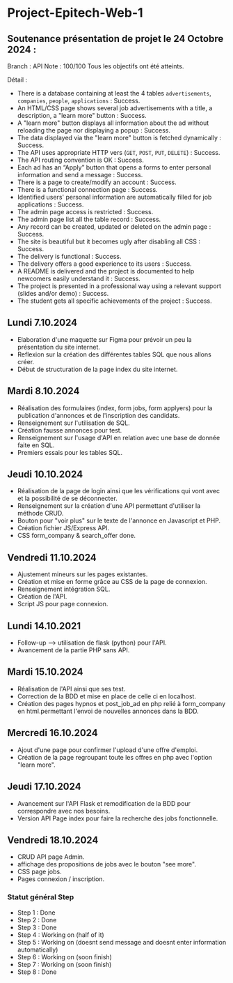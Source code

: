 # Project-Epitech-Web-1

## Soutenance présentation de projet le 24 Octobre 2024 :
Branch : API
Note : 100/100
Tous les objectifs ont été atteints.

Détail :
- There is a database containing at least the 4 tables `advertisements`, `companies`, `people`, `applications` : Success.
- An HTML/CSS page shows several job advertisements with a title, a description, a "learn more" button : Success.
- A "learn more" button displays all information about the ad without reloading the page nor displaying a popup : Success.
- The data displayed via the "learn more" button is fetched dynamically : Success.
- The API uses appropriate HTTP vers (`GET`, `POST`, `PUT`, `DELETE`) : Success.
- The API routing convention is OK : Success.
- Each ad has an “Apply” button that opens a forms to enter personal information and send a message : Success.
- There is a page to create/modify an account : Success.
- There is a functional connection page : Success.
- Identified users' personal information are automatically filled for job applications : Success.
- The admin page access is restricted : Success.
- The admin page list all the table record : Success.
- Any record can be created, updated or deleted on the admin page : Success.
- The site is beautiful but it becomes ugly after disabling all CSS : Success.
- The delivery is functional : Success.
- The delivery offers a good experience to its users : Success.
- A README is delivered and the project is documented to help newcomers easily understand it : Success.
- The project is presented in a professional way using a relevant support (slides and/or demo) : Success.
- The student gets all specific achievements of the project : Success.


## Lundi 7.10.2024
- Elaboration d'une maquette sur Figma pour prévoir un peu la présentation du site internet.
- Reflexion sur la création des différentes tables SQL que nous allons créer.
- Début de structuration de la page index du site internet.

## Mardi 8.10.2024
- Réalisation des formulaires (index, form jobs, form applyers) pour la publication d'annonces et de l'inscription des candidats.
- Renseignement sur l'utilisation de SQL.
- Création fausse annonces pour test.
- Renseignement sur l'usage d'API en relation avec une base de donnée faite en SQL.
- Premiers essais pour les tables SQL.

## Jeudi 10.10.2024
- Réalisation de la page de login ainsi que les vérifications qui vont avec et la possibilité de se déconnecter.
- Renseignement sur la création d'une API permettant d'utiliser la méthode CRUD.
- Bouton pour "voir plus" sur le texte de l'annonce en Javascript et PHP.
- Création fichier JS/Express API.
- CSS form_company & search_offer done.

## Vendredi 11.10.2024
- Ajustement mineurs sur les pages existantes.
- Création et mise en forme grâce au CSS de la page de connexion.
- Renseignement intégration SQL.
- Création de l'API.
- Script JS pour page connexion.

## Lundi 14.10.2021
- Follow-up --> utilisation de flask (python) pour l'API.
- Avancement de la partie PHP sans API.

## Mardi 15.10.2024
- Réalisation de l'API ainsi que ses test.
- Correction de la BDD et mise en place de celle ci en localhost.
- Création des pages hypnos et post_job_ad en php relié à form_company en html.permettant l'envoi de nouvelles annonces dans la BDD.

## Mercredi 16.10.2024
- Ajout d'une page pour confirmer l'upload d'une offre d'emploi.
- Création de la page regroupant toute les offres en php avec l'option "learn more".

## Jeudi 17.10.2024
- Avancement sur l'API Flask et remodification de la BDD pour correspondre avec nos besoins.
- Version API Page index pour faire la recherche des jobs fonctionnelle.

## Vendredi 18.10.2024
- CRUD API page Admin.
- affichage des propositions de jobs avec le bouton "see more".
- CSS page jobs.
- Pages connexion / inscription.


### Statut général Step
- Step 1 : Done
- Step 2 : Done
- Step 3 : Done
- Step 4 : Working on (half of it)
- Step 5 : Working on (doesnt send message and doesnt enter information automatically)
- Step 6 : Working on (soon finish)
- Step 7 : Working on (soon finish)
- Step 8 : Done
